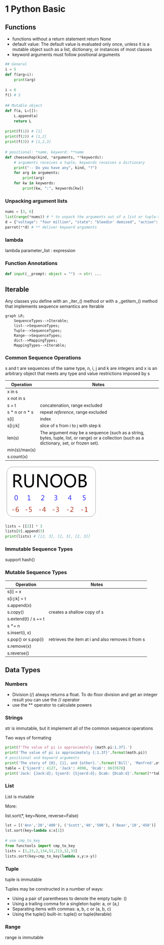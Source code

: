 # 1 Python Basic
## Functions
- functions without a return statement return None
- default value: The default value is evaluated only once, unless it is a mutable object such as a list, dictionary, or instances of most classes
- keyword arguments must follow positional arguments
```python
## General
i = 5
def f(arg=i):
    print(arg)

i = 6
f() # 5

## Mutable object
def f(a, L=[]):
    L.append(a)
    return L

print(f(1)) # [1]
print(f(2)) # [1,2]
print(f(3)) # [1,2,3]

# positional: *name, keyword: **name
def cheeseshop(kind, *arguments, **keywords):
    # arguments receives a tuple, keywords receives a dictionary
    print("-- Do you have any", kind, "?")
    for arg in arguments:
        print(arg)
    for kw in keywords:
        print(kw, ":", keywords[kw])
```

### Unpacking argument lists

```python
nums = [3, 6]
list(range(*nums)) # * to unpack the arguments out of a list or tuple->[3, 4, 5]
d = {"voltage": "four million", "state": "bleedin' demised", "action": "VOOM"}
parrot(**d) # ** deliver keyword arguments
```

### lambda

lambda parameter_list : expression

### Function Annotations

```python
def input(__prompt: object = "") -> str: ...
```
## Iterable

Any classes you define with an &#095;iter&#095;() method or with a &#095;getitem&#095;() method that implements sequence semantics are Iterable

```mermaid
graph LR;
	SequenceTypes-->Iterable;
    list-->SequenceTypes;
    Tuple-->SequenceTypes;
    Range-->SequenceTypes;
    dict-->MappingTypes;
    MappingTypes-->Iterable;
```

### Common Sequence Operations

s and t are sequences of the same type, n, i, j and k are integers and x is an arbitrary object that meets any type and value restrictions imposed by s

|Operation|Notes|
|-|-|
|x in s||
|x not in s||
|s + t|concatenation, range excluded|
|s &#042; n or n &#042; s|repeat *reference*, range excluded|
|s&#091;i&#093;|index|
|s&#091;i:j:k&#093;|slice of s from i to j with step k|
|len(s)|The argument may be a sequence (such as a string, bytes, tuple, list, or range) or a collection (such as a dictionary, set, or frozen set).|
|min(s)/max(s)||
|s.count(x)||

![20230428161659](https://raw.githubusercontent.com/zxc2012/image/main/20230428161659.png)

```python
lists = [[2]] * 3
lists[0].append(3)
print(lists) # [[2, 3], [2, 3], [2, 3]]
```

### Immutable Sequence Types

support hash()

### Mutable Sequence Types

|Operation|Notes|
|-|-|
|s&#091;i&#093; = x||
|s&#091;i:j:k&#093; = t||
|s.append(x)||
|s.copy()|creates a shallow copy of s|
|s.extend(t) / s += t||
|s *= n||
|s.insert(i, x)||
|s.pop() or s.pop(i)|retrieves the item at i and also removes it from s|
|s.remove(x)||
|s.reverse()||

## Data Types
### Numbers

- Division (/) always returns a float. To do floor division and get an integer result you can use the // operator
- use the ** operator to calculate powers

### Strings

str is immutable, but it implement all of the common sequence operations

Two ways of formating

```python
print(f'The value of pi is approximately {math.pi:1.3f}.')
print('The value of pi is approximately {:1.3f}'.format(math.pi))
# positional and keyword arguments
print('The story of {0}, {1}, and {other}.'.format('Bill', 'Manfred',other='Georg'))
table = {'Sjoerd': 4127, 'Jack': 4098, 'Dcab': 8637678}
print('Jack: {Jack:d}; Sjoerd: {Sjoerd:d}; Dcab: {Dcab:d}'.format(**table)) # Jack: 4098; Sjoerd: 4127; Dcab: 8637678
```
### List

List is mutable

More: 

list.sort(*, key=None, reverse=False)

```python
lst = [('Ann','20','400'), ('Scott','40','500'), ('Bean','10','450')]
lst.sort(key=lambda x:x[1])

# use cmp_to_key
from functools import cmp_to_key
lists = [1,23,2,134,51,213,12,33]
lists.sort(key=cmp_to_key(lambda x,y:x-y))
```

### Tuple

tuple is immutable

Tuples may be constructed in a number of ways:

- Using a pair of parentheses to denote the empty tuple: ()
- Using a trailing comma for a singleton tuple: a, or (a,)
- Separating items with commas: a, b, c or (a, b, c)
- Using the tuple() built-in: tuple() or tuple(iterable)

### Range

range is immutable

